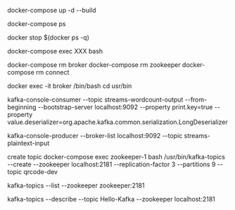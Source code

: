 docker-compose up -d --build

docker-compose ps

docker stop $(docker ps -q)

docker-compose exec XXX bash


docker-compose rm broker
docker-compose rm zookeeper
docker-compose rm connect

docker exec -it broker /bin/bash
cd usr/bin

kafka-console-consumer --topic streams-wordcount-output --from-beginning --bootstrap-server localhost:9092 --property print.key=true --property value.deserializer=org.apache.kafka.common.serialization.LongDeserializer

kafka-console-producer --broker-list localhost:9092 --topic streams-plaintext-input

create topic
docker-compose exec zookeeper-1 bash /usr/bin/kafka-topics --create --zookeeper localhost:2181 --replication-factor 3 --partitions 9 --topic qrcode-dev

kafka-topics --list --zookeeper zookeeper:2181

kafka-topics --describe --topic Hello-Kafka --zookeeper localhost:2181
